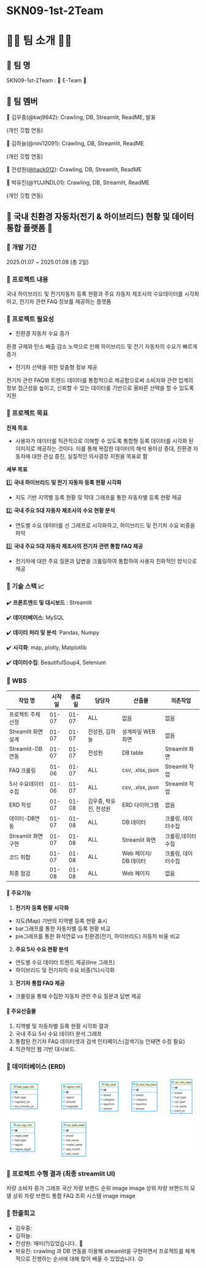 # SKN09-1st-2Team
# 👋🏻 팀 소개 👋🏻
## 📌 팀 명
SKN09-1st-2Team : 🌟 E-Team 🌟


## 📌 팀 멤버

  :man: 김우중(@kwj9942): Crawling, DB, Streamlit, ReadME, 발표
  
  (개인 깃헙 연동)
  
  :girl: 김하늘(@nini12091): Crawling, DB, Streamlit, ReadME
  
  (개인 깃헙 연동)
  
  :girl: 전성원([@hack012](https://github.com/Hack012)): Crawling, DB, Streamlit, ReadME
  
  
  :girl: 박유진(@YUJINDL01): Crawling, DB, Streamlit, ReadME 
  
  (개인 깃헙 연동)
  

  

## :blue_car: 국내 친환경 자동차(전기 & 하이브리드) 현황 및 데이터 통합 플랫폼 🚗
### 📌 개발 기간
2025.01.07 ~ 2025.01.08 (총 2일)

### 📌 프로젝트 내용
국내 하이브리드 및 전기자동차 등록 현황과 주요 자동차 제조사의 수요데이터를 시각화하고, 전기차 관련 FAQ 정보를 제공하는 플랫폼

### 📌 프로젝트 필요성
- 친환경 자동차 수요 증가

환경 규제와 탄소 배출 감소 노력으로 인해 하이브리드 및 전기 자동차의 수요가 빠르게 증가

- 전기차 선택을 위한 맞춤형 정보 제공

전기차 관련 FAQ와 트렌드 데이터를 통합적으로 제공함으로써 소비자와 관련 업계의 정보 접근성을 높이고, 신뢰할 수 있는 데이터를 기반으로 올바른 선택을 할 수 있도록 지원

### 📌 프로젝트 목표
**전체 목표**
+ 사용자가 데이터를 직관적으로 이해할 수 있도록 통합형 등록 데이터를 시각화 된 이미지로 제공하는 것이다. 
  이를 통해 복잡한 데이터의 해석 용이성 증대, 친환경 자동차에 대한 관심 증진, 실질적인 의사결정 지원을 목표로 함

**세부 목표**

:one: **국내 하이브리드 및 전기 자동차 등록 현황 시각화**
  - 지도 기반 지역별 등록 현황 및 막대 그래프를 통한 자동차별 등록 현황 제공

:two: **국내 주요 5대 자동차 제조사의 수요 현황 분석**
  - 연도별 수요 데이터를 선 그래프로 시각화하고, 하이브리드 및 전기차 수요 비중을 파악

:three: **국내 주요 5대 자동차 제조사의 전기차 관련 통합 FAQ 제공**
  - 전기차에 대한 주요 질문과 답변을 크롤링하여 통합하여 사용자 친화적인 방식으로 제공

### 📌 기술 스택 :chart_with_upwards_trend: 
  :heavy_check_mark: **프론트엔드 및 대시보드** : Streamlit


  :heavy_check_mark: **데이터베이스**: MySQL


  :heavy_check_mark: **데이터 처리 및 분석**: Pandas, Numpy


  :heavy_check_mark: **시각화**: map, plotly, Matplotlib


  :heavy_check_mark: **데이터수집**: BeautifulSoup4, Selenium

### 📌 WBS
|작업 명|시작일|종료일|담당자|산출물|의존작업|
|------|------|------|------|--------|-------------|
|프로젝트 주제 선정|01-07|01-07|ALL|없음|없음|
|Streamlit 화면 설계|01-07|01-07|전성원, 김하늘|설계파일 WEB 화면|없음|
|Streamlit-DB연동|01-07|01-07|전성원|DB table|Streamlit 화면|
|FAQ 크롤링|01-06|01-07|ALL|csv, .xlsx, json|Streamlit 작업|
|5사 수요데이터 수집|01-06|01-07|ALL|csv, .xlsx, json|Streamlit 작업|
|ERD 작성|01-07|01-08|김우중, 박유진, 전성원|ERD 다이어그램|없음|
|데이터-DB연동|01-07|01-08|ALL|DB 데이터|크롤링, 데이터수집|
|Streamlit 화면 구현|01-07|01-08|ALL|Streamlit 화면|크롤링,데이터수집|없음|
|코드 취합|01-07|01-08|ALL|Web 페이지/ DB 데이터|크롤링, 데이터수집|
|최종 점검|01-08|01-08|ALL|Web 페이지|없음|

#### :robot: 주요기능
1. **전기차 등록 현황 시각화**
  - 지도(Map) 기반의 지역별 등록 현황 표시
  - bar그래프를 통한 자동차별 등록 현황 비교
  - pie그래프를 통한 화석연료 vs 친환경(전기, 하이브리드) 자동차 비율 비교
2. **주요 5사 수요 현황 분석**
  - 연도별 수요 데이터 트렌드 제공(line 그래프)
  - 하이브리드 및 전기차의 수요 비중(%)시각화
3. **전기차 통합 FAQ 제공**
  - 크롤링을 통해 수집한 자동차 관련 주요 질문과 답변 제공

#### :open_hands: 주요산출물
1. 지역별 및 자동차별 등록 현황 시각화 결과
2. 국내 주요 5사 수요 데이터 분석 그래프
3. 통합된 전기차 FAQ 데이터셋과 검색 인터페이스(검색기능 안돼면 수정 필요)
4. 직관적인 웹 기반 대시보드.

### 📌 데이터베이스 (ERD)
![ex ERD](./img/2team_ERD.png)


### 📌 프로젝트 수행 결과 (최종 streamlit UI)
차량 소비자 증가 그래프	국산 차량 브랜드 순위
image	image
상위 차량 브랜드의 모델	상위 차량 브랜드 통합 FAQ 조회 시스템
image	image

### 📌 한줄회고
- 김우중:
- 김하늘:
- 전성원: 재미(?)있었습니다.. 🙂
- 박유진: crawling 과 DB 연동을 이용해 streamlit을 구현하면서 프로젝트를 체계적으로 진행하는 순서에 대해 많이 배울 수 있었습니다. 😊 